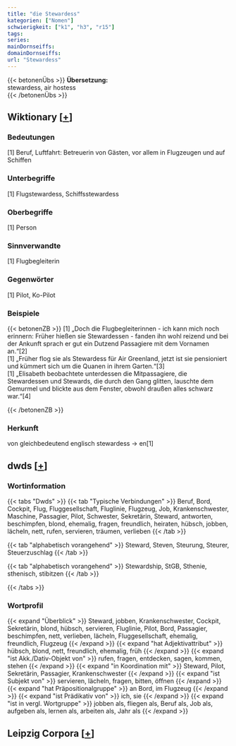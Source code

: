 ```yaml
---
title: "die Stewardess"
kategorien: ["Nomen"]
schwierigkeit: ["k1", "h3", "r15"]
tags:
series:
mainDornseiffs:
domainDornseiffs:
url: "Stewardess"
---
```


{{< betonenÜbs >}}
**Übersetzung:**  
stewardess, air hostess  
{{< /betonenÜbs >}}

## Wiktionary [[+](https://de.wiktionary.org/wiki/Stewardess)]

### Bedeutungen
[1] Beruf, Luftfahrt: Betreuerin von Gästen, vor allem in Flugzeugen und auf Schiffen  

### Unterbegriffe
[1] Flugstewardess, Schiffsstewardess  

### Oberbegriffe
[1] Person  

### Sinnverwandte
[1] Flugbegleiterin  

### Gegenwörter
[1] Pilot, Ko-Pilot  

### Beispiele
{{< betonenZB >}}
[1] „Doch die Flugbegleiterinnen - ich kann mich noch erinnern: Früher hießen sie Stewardessen - fanden ihn wohl reizend und bei der Ankunft sprach er gut ein Dutzend Passagiere mit dem Vornamen an.“[2]  
[1] „Früher flog sie als Stewardess für Air Greenland, jetzt ist sie pensioniert und kümmert sich um die Quanen in ihrem Garten.“[3]  
[1] „Elisabeth beobachtete unterdessen die Mitpassagiere, die Stewardessen und Stewards, die durch den Gang glitten, lauschte dem Gemurmel und blickte aus dem Fenster, obwohl draußen alles schwarz war.“[4]  

{{< /betonenZB >}}
### Herkunft
von gleichbedeutend englisch stewardess → en[1]  



## dwds [[+](https://www.dwds.de/wb/Stewardess)]

### Wortinformation
{{< tabs "Dwds" >}}
{{< tab "Typische Verbindungen" >}}
Beruf, Bord, Cockpit, Flug, Fluggesellschaft, Fluglinie, Flugzeug, Job, Krankenschwester, Maschine, Passagier, Pilot, Schwester, Sekretärin, Steward, antworten, beschimpfen, blond, ehemalig, fragen, freundlich, heiraten, hübsch, jobben, lächeln, nett, rufen, servieren, träumen, verlieben
{{< /tab >}}

{{< tab "alphabetisch vorangehend" >}}
Steward, Steven, Steurung, Steurer, Steuerzuschlag
{{< /tab >}}

{{< tab "alphabetisch vorangehend" >}}
Stewardship, StGB, Sthenie, sthenisch, stibitzen
{{< /tab >}}

{{< /tabs >}}

### Wortprofil
{{< expand "Überblick" >}} Steward, jobben, Krankenschwester, Cockpit, Sekretärin, blond, hübsch, servieren, Fluglinie, Pilot, Bord, Passagier, beschimpfen, nett, verlieben, lächeln, Fluggesellschaft, ehemalig, freundlich, Flugzeug {{< /expand >}}
{{< expand "hat Adjektivattribut" >}} hübsch, blond, nett, freundlich, ehemalig, früh {{< /expand >}}
{{< expand "ist Akk./Dativ-Objekt von" >}} rufen, fragen, entdecken, sagen, kommen, stehen {{< /expand >}}
{{< expand "in Koordination mit" >}} Steward, Pilot, Sekretärin, Passagier, Krankenschwester {{< /expand >}}
{{< expand "ist Subjekt von" >}} servieren, lächeln, fragen, bitten, öffnen {{< /expand >}}
{{< expand "hat Präpositionalgruppe" >}} an Bord, im Flugzeug {{< /expand >}}
{{< expand "ist Prädikativ von" >}} ich, sie {{< /expand >}}
{{< expand "ist in vergl. Wortgruppe" >}} jobben als, fliegen als, Beruf als, Job als, aufgeben als, lernen als, arbeiten als, Jahr als {{< /expand >}}

## Leipzig Corpora [[+](https://corpora.uni-leipzig.de/en/res?word=Stewardess&corpusId=deu_newscrawl-public_2018)]

